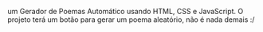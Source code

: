  um Gerador de Poemas Automático usando HTML, CSS e JavaScript. O projeto terá um botão para gerar um poema aleatório, não é nada demais :/
